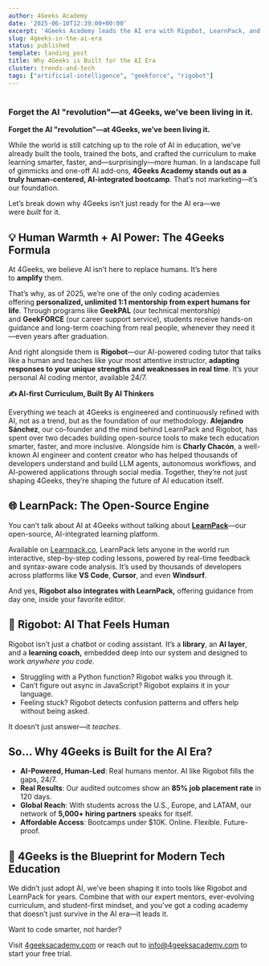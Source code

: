 ```yaml
---
author: 4Geeks Academy
date: '2025-06-10T12:39:00+00:00'
excerpt: '4Geeks Academy leads the AI era with Rigobot, LearnPack, and human mentorship. Code smarter with our AI-driven curriculum and 85% job placement rate!'
slug: 4geeks-in-the-ai-era
status: published
template: landing_post
title: Why 4Geeks is Built for the AI Era
cluster: trends-and-tech
tags: ["artificial-intelligence", "geekforce", "rigobot"]
---
```

# 

### **Forget the AI "revolution"—at 4Geeks, we’ve been living in it.**

**Forget the AI "revolution"—at 4Geeks, we’ve been living it.**

While the world is still catching up to the role of AI in education, we’ve already built the tools, trained the bots, and crafted the curriculum to make learning smarter, faster, and—surprisingly—more human. In a landscape full of gimmicks and one-off AI add-ons, **4Geeks Academy stands out as a truly human-centered, AI-integrated bootcamp**. That’s not marketing—it’s our foundation.

Let’s break down why 4Geeks isn’t just ready for the AI era—we were *built* for it.

## **💡 Human Warmth + AI Power: The 4Geeks Formula**

At 4Geeks, we believe AI isn’t here to replace humans. It’s here to **amplify** them.

That’s why, as of 2025, we’re one of the only coding academies offering **personalized, unlimited 1:1 mentorship from expert humans for life**. Through programs like **GeekPAL** (our technical mentorship) and **GeekFORCE** (our career support service), students receive hands-on guidance and long-term coaching from real people, whenever they need it—even years after graduation.

And right alongside them is **Rigobot**—our AI-powered coding tutor that talks like a human and teaches like your most attentive instructor, **adapting responses to your unique strengths and weaknesses in real time**. It’s your personal AI coding mentor, available 24/7.

**✍️ AI-first Curriculum, Built By AI Thinkers**

Everything we teach at 4Geeks is engineered and continuously refined with AI, not as a trend, but as the foundation of our methodology. **Alejandro Sánchez**, our co-founder and the mind behind LearnPack and Rigobot, has spent over two decades building open-source tools to make tech education smarter, faster, and more inclusive. Alongside him is **Charly Chacón**, a well-known AI engineer and content creator who has helped thousands of developers understand and build LLM agents, autonomous workflows, and AI-powered applications through social media. Together, they’re not just shaping 4Geeks, they’re shaping the future of AI education itself.

## **🌐 LearnPack: The Open-Source Engine**

You can’t talk about AI at 4Geeks without talking about [**LearnPack**](https://www.learnpack.co/)—our open-source, AI-integrated learning platform.

Available on [Learnpack.co](http://learnpack.co/), LearnPack lets anyone in the world run interactive, step-by-step coding lessons, powered by real-time feedback and syntax-aware code analysis. It’s used by thousands of developers across platforms like **VS Code**, **Cursor**, and even **Windsurf**.

And yes, **Rigobot also integrates with LearnPack,** offering guidance from day one, inside your favorite editor.

## **🤖 Rigobot: AI That Feels Human**

Rigobot isn’t just a chatbot or coding assistant. It’s a **library**, an **AI layer**, and a **learning coach,** embedded deep into our system and designed to work *anywhere you code*.

- Struggling with a Python function? Rigobot walks you through it.
- Can’t figure out async in JavaScript? Rigobot explains it in your language.
- Feeling stuck? Rigobot detects confusion patterns and offers help without being asked.

It doesn’t just answer—it *teaches*.

## **So… Why 4Geeks is Built for the AI Era?**

- **AI-Powered, Human-Led**: Real humans mentor. AI like Rigobot fills the gaps, 24/7.
- **Real Results**: Our audited outcomes show an **85% job placement rate** in 120 days.
- **Global Reach**: With students across the U.S., Europe, and LATAM, our network of **5,000+ hiring partners** speaks for itself.
- **Affordable Access**: Bootcamps under $10K. Online. Flexible. Future-proof.

## **🎯 4Geeks is the Blueprint for Modern Tech Education**

We didn’t just adopt AI, we’ve been shaping it into tools like Rigobot and LearnPack for years. Combine that with our expert mentors, ever-evolving curriculum, and student-first mindset, and you’ve got a coding academy that doesn’t just survive in the AI era—it leads it.

Want to code smarter, not harder?

Visit [4geeksacademy.com](https://4geeksacademy.com/) or reach out to info@4geeksacademy.com to start your free trial.

# 

> 
> 

##